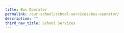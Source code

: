 ```yaml
---
title: Bus Operator
permalink: /our-school/school-services/bus-operator/
description: ""
third_nav_title: School Services
---
```

